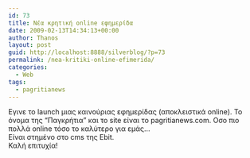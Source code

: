 ```yaml
---
id: 73
title: Νέα κρητική online εφημερίδα
date: 2009-02-13T14:34:13+00:00
author: Thanos
layout: post
guid: http://localhost:8888/silverblog/?p=73
permalink: /nea-kritiki-online-efimerida/
categories:
  - Web
tags:
  - pagritianews
---
```

Εγινε το launch μιας καινούριας εφημερίδας (αποκλειστικά online). Το όνομα της “Παγκρήτια” και το site είναι το pagritianews.com. Οσο πιο πολλά online τόσο το καλύτερο για εμάς…  
Είναι στημένο στο cms της Ebit.  
Καλή επιτυχία!